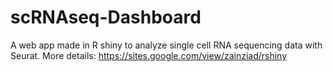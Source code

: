# scRNAseq-Dashboard
 A web app made in R shiny to analyze single cell RNA sequencing data with Seurat. 
 More details: https://sites.google.com/view/zainziad/rshiny
